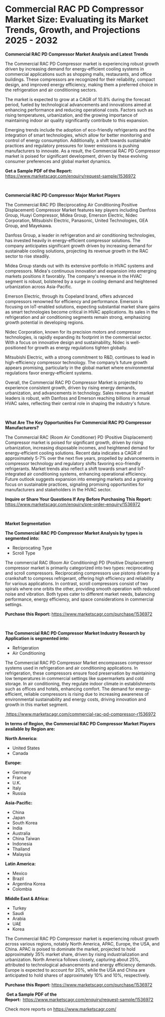 <p><h1>Commercial RAC PD Compressor Market Size: Evaluating its Market Trends, Growth, and Projections 2025 - 2032</h1></p><p><strong>Commercial RAC PD Compressor Market Analysis and Latest Trends</strong></p>
<p><p>The Commercial RAC PD Compressor market is experiencing robust growth driven by increasing demand for energy-efficient cooling systems in commercial applications such as shopping malls, restaurants, and office buildings. These compressors are recognized for their reliability, compact design, and improved energy efficiency, making them a preferred choice in the refrigeration and air conditioning sectors. </p><p>The market is expected to grow at a CAGR of 10.8% during the forecast period, fueled by technological advancements and innovations aimed at enhancing performance and reducing operational costs. Factors such as rising temperatures, urbanization, and the growing importance of maintaining indoor air quality significantly contribute to this expansion. </p><p>Emerging trends include the adoption of eco-friendly refrigerants and the integration of smart technologies, which allow for better monitoring and control of energy consumption. Additionally, a shift towards sustainable practices and regulatory pressures for lower emissions is pushing manufacturers to innovate. As a result, the Commercial RAC PD Compressor market is poised for significant development, driven by these evolving consumer preferences and global market dynamics.</p></p>
<p><strong>Get a Sample PDF of the Report:&nbsp;</strong> <a href="https://www.marketscagr.com/enquiry/request-sample/1536972?utm_campaign=1166&utm_medium=2&utm_source=Github&utm_content=ia&utm_term=27022025&utm_id=commercial-rac-pd-compressor">https://www.marketscagr.com/enquiry/request-sample/1536972</a></p>
<p>&nbsp;</p>
<p><strong>Commercial RAC PD Compressor Major Market Players</strong></p>
<p><p>The Commercial RAC PD (Reciprocating Air Conditioning Positive Displacement) Compressor Market features key players including Danfoss Group, Huayi Compressor, Midea Group, Emerson Electric, Nidec Corporation, Mitsubishi Electric, Panasonic, United Technologies, GEA Group, and Mayekawa. </p><p>Danfoss Group, a leader in refrigeration and air conditioning technologies, has invested heavily in energy-efficient compressor solutions. The company anticipates significant growth driven by increasing demand for sustainable cooling solutions, projecting its revenue growth in the RAC sector to rise steadily.</p><p>Midea Group stands out with its extensive portfolio in HVAC systems and compressors. Midea's continuous innovation and expansion into emerging markets positions it favorably. The company's revenue in the HVAC segment is robust, bolstered by a surge in cooling demand and heightened urbanization across Asia-Pacific.</p><p>Emerson Electric, through its Copeland brand, offers advanced compressors renowned for efficiency and performance. Emerson is focusing on IoT-enabled solutions, expecting substantial market share gains as smart technologies become critical in HVAC applications. Its sales in the refrigeration and air conditioning segments remain strong, emphasizing growth potential in developing regions.</p><p>Nidec Corporation, known for its precision motors and compressor technologies, is rapidly expanding its footprint in the commercial sector. With a focus on innovative design and sustainability, Nidec is well-positioned for growth as energy regulations tighten globally.</p><p>Mitsubishi Electric, with a strong commitment to R&D, continues to lead in high-efficiency compressor technology. The company’s future growth appears promising, particularly in the global market where environmental regulations favor energy-efficient systems.</p><p>Overall, the Commercial RAC PD Compressor Market is projected to experience consistent growth, driven by rising energy demands, urbanization, and advancements in technology. Sales revenue for market leaders is robust, with Danfoss and Emerson reaching billions in annual HVAC sales, reflecting their central role in shaping the industry's future.</p></p>
<p>&nbsp;</p>
<p><strong>What Are The Key Opportunities For Commercial RAC PD Compressor Manufacturers?</strong></p>
<p><p>The Commercial RAC (Room Air Conditioner) PD (Positive Displacement) Compressor market is poised for significant growth, driven by rising urbanization, increasing disposable incomes, and heightened demand for energy-efficient cooling solutions. Recent data indicates a CAGR of approximately 5-7% over the next five years, propelled by advancements in compressor technology and regulatory shifts favoring eco-friendly refrigerants. Market trends also reflect a shift towards smart and IoT-integrated air conditioning systems, enhancing operational efficiency. Future outlook suggests expansion into emerging markets and a growing focus on sustainable practices, signaling promising opportunities for manufacturers and stakeholders in the HVAC sector.</p></p>
<p><strong>Inquire or Share Your Questions If Any Before Purchasing This Report:</strong> <a href="https://www.marketscagr.com/enquiry/pre-order-enquiry/1536972?utm_campaign=1166&utm_medium=2&utm_source=Github&utm_content=ia&utm_term=27022025&utm_id=commercial-rac-pd-compressor">https://www.marketscagr.com/enquiry/pre-order-enquiry/1536972</a></p>
<p>&nbsp;</p>
<p><strong>Market Segmentation</strong></p>
<p><strong>The Commercial RAC PD Compressor Market Analysis by types is segmented into:</strong></p>
<p><ul><li>Reciprocating Type</li><li>Scroll Type</li></ul></p>
<p><p>The commercial RAC (Room Air Conditioning) PD (Positive Displacement) compressor market is primarily categorized into two types: reciprocating and scroll compressors. Reciprocating compressors use pistons driven by a crankshaft to compress refrigerant, offering high efficiency and reliability for various applications. In contrast, scroll compressors consist of two spirals where one orbits the other, providing smooth operation with reduced noise and vibration. Both types cater to different market needs, balancing performance, energy efficiency, and space considerations in commercial settings.</p></p>
<p><strong>Purchase this Report:&nbsp;</strong><a href="https://www.marketscagr.com/purchase/1536972?utm_campaign=1166&utm_medium=2&utm_source=Github&utm_content=ia&utm_term=27022025&utm_id=commercial-rac-pd-compressor">https://www.marketscagr.com/purchase/1536972</a></p>
<p>&nbsp;</p>
<p><strong>The Commercial RAC PD Compressor Market Industry Research by Application is segmented into:</strong></p>
<p><ul><li>Refrigeration</li><li>Air Conditioning</li></ul></p>
<p><p>The Commercial RAC PD Compressor Market encompasses compressor systems used in refrigeration and air conditioning applications. In refrigeration, these compressors ensure food preservation by maintaining low temperatures in commercial settings like supermarkets and cold storage. In air conditioning, they regulate indoor climate in establishments such as offices and hotels, enhancing comfort. The demand for energy-efficient, reliable compressors is rising due to increasing awareness of environmental sustainability and energy costs, driving innovation and growth in this market segment.</p></p>
<p><a href="https://www.marketscagr.com/commercial-rac-pd-compressor-r1536972?utm_campaign=1166&utm_medium=2&utm_source=Github&utm_content=ia&utm_term=27022025&utm_id=commercial-rac-pd-compressor">&nbsp;https://www.marketscagr.com/commercial-rac-pd-compressor-r1536972</a></p>
<p><strong>In terms of Region, the Commercial RAC PD Compressor Market Players available by Region are:</strong></p>
<p>
    <p> <strong> North America: </strong>
        <ul>
            <li>United States</li>
            <li>Canada</li>
        </ul>
        </p> 
    <p> <strong> Europe: </strong>
        <ul>
            <li>Germany</li>
            <li>France</li>
            <li>U.K.</li>
            <li>Italy</li>
            <li>Russia</li>
        </ul>
        </p> 
    <p> <strong> Asia-Pacific: </strong>
        <ul>
            <li>China</li>
            <li>Japan</li>
            <li>South Korea</li>
            <li>India</li>
            <li>Australia</li>
            <li>China Taiwan</li>
            <li>Indonesia</li>
            <li>Thailand</li>
            <li>Malaysia</li>
        </ul>
        </p> 
    <p> <strong> Latin America: </strong>
        <ul>
            <li>Mexico</li>
            <li>Brazil</li>
            <li>Argentina Korea</li>
            <li>Colombia</li>
        </ul>
        </p> 
    <p> <strong> Middle East & Africa: </strong>
        <ul>
            <li>Turkey</li>
            <li>Saudi</li>
            <li>Arabia</li>
            <li>UAE</li>
            <li>Korea</li>
        </ul>
    </p>
    </p>
<p><p>The Commercial RAC PD Compressor market is experiencing robust growth across various regions, notably North America, APAC, Europe, the USA, and China. APAC is poised to dominate the market, projected to hold approximately 35% market share, driven by rising industrialization and urbanization. North America follows closely, capturing about 25%, attributed to technological advancements and energy efficiency demands. Europe is expected to account for 20%, while the USA and China are anticipated to hold shares of approximately 10% and 10%, respectively.</p></p>
<p><strong>Purchase this Report: </strong><a href="https://www.marketscagr.com/purchase/1536972?utm_campaign=1166&utm_medium=2&utm_source=Github&utm_content=ia&utm_term=27022025&utm_id=commercial-rac-pd-compressor">https://www.marketscagr.com/purchase/1536972</a></p>
<p>&nbsp;<strong>Get a Sample PDF of the Report:&nbsp;&nbsp;</strong><a href="https://www.marketscagr.com/enquiry/request-sample/1536972?utm_campaign=1166&utm_medium=2&utm_source=Github&utm_content=ia&utm_term=27022025&utm_id=commercial-rac-pd-compressor">https://www.marketscagr.com/enquiry/request-sample/1536972</a></p>
<p><strong></strong></p>
<p>Check more reports on <a href="https://www.marketscagr.com/?utm_campaign=1166&utm_medium=2&utm_source=Github&utm_content=ia&utm_term=27022025&utm_id=commercial-rac-pd-compressor">https://www.marketscagr.com/</a></p>